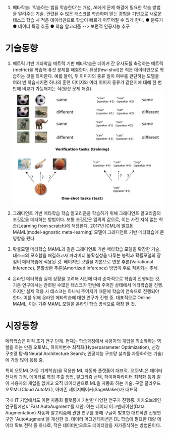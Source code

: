 1. 메타학습: '학습하는 법을 학습한다'는 개념, AI에게 문제 해결에 필요한 학습 방법을 알려주는 기술. 관련된 수 많은 태스크를 학습하며 얻는 경험을 기반으로 새로운 태스크 학습 시 적은 데이터만으로 학습이 빠르게 이루어질 수 있게 한다.
   ● 분류기 ● 데이터 특징 추출 ● 학습 알고리즘 --> 보편적 인공지능 추구

# 기술동향

1. 메트릭 기반 메타학습
   메트릭 기반 메타학습은 데이커 간 유사도를 축정하는 메트릭(metric)을 학습해 퓨샷 문제를 해결한다. 퓨샷(few-shot)은 적은 데이터만으로 학습하는 것을 의미한다.
   예를 들어, 두 이미지의 중류 일치 여부를 판단하는 모델을 여러 번 학습시키면 하나의 훈련 이미지와 여러 이미지 종류가 같은지에 대해 한 번만에 비교가 가능해지는 식(원샷 문제 해결).
   ![oneshot](../images/oneshot.jpg)

2. 그래디언트 기반 메타학습
   학습 알고리즘을 학습하기 위해 그래디언트 알고리즘의 초깃값을 메타하는 방법이다. 보통 초깃값은 임의의 값으로, 이는 사전 지식 없는 학습(Learning from scratch)에 해당한다. 2017년 ICML에 발표된 MAML(model-agnostic meta-learning) 모델이 그래디언트 기반 메타학습에 큰 영향을 줬다.

3. 확률모델 메타학습
   MAML과 같은 그래디언트 기반 메타학습 모델을 확장한 기술. 태스크의 모호함을 해결하고자 파라미터 불확실성을 다루는 능력과 확률모델의 장점이 메타학습에 적용된 것. 베이지안 모델을 기본으로 변분 추론(Variational Inference), 분할상환 추론(Amortized Inference) 방법이 주로 적용되는 추세

4. 온라인 메타학습
   실제 상황을 고려해 시간에 따라 순차적으로 학습이 진행되는 것. 기존 연구에서는 관련된 수많은 태스크가 한번에 주어진 상태에서 메타학습을 진행. 하지만 실제 적용 시 태스크는 하나씩 주어지기 때문에 학습이 연속으로 진행되야 한다. 이를 위해 온라인 메타학습에 대한 연구가 진행 중. 대표적으로 Online MAML, 이는 기존 MAML 모델을 온라인 학습 방식으로 확장 한 것.

# 시장동향

메타학습은 아직 초기 연구 단계. 현재는 학습과정에서 사용자의 개입을 최소화하는 역할을 하는 만큼 오토ML, 하이퍼변수 최적화(Hyperparameter Optimization), 신경 구조망 탐색(Neural Architecture Search; 인공지능 구조망 설계를 자동화하는 기술)에 가장 많이 응용 중.

특히 오토ML(자동 기계학습)을 적용한 ML 자동화 플랫폼이 대표적. 오토ML은 데이터 전처리 과정, 데이터로 특징 추출 방법, 알고리즘 선택, 하이퍼파라미터 최적화 등과 같이 사용자의 개입을 없애고 오직 데이터만으로 ML을 자동화 하는 기술. 구글 클라우드 오토ML(Cloud AutoML), 아마존 세이지메이커(SageMaker)가 대표적.

국내 IT 기업에서도 이런 자동화 플랫폼에 기반한 다양한 연구가 진행중. 카카오브레인 연구팀에선s 'Fast AutoAugment'를 제안. 이는 데이터 어그멘테이션(Data Augmentation) 자동화 알고리즘에 관한 연구를 통해 구글이 발표한 대표적인 선행연구인 'AutoAugment'을 개선한 것. 데이터 어그멘테이션은 DL 학습에 필요한 대량 데이터 확보 전략 중 하나로, 적은 데이터만으로도 데이터양을 자가증식하는 방법론이다.

